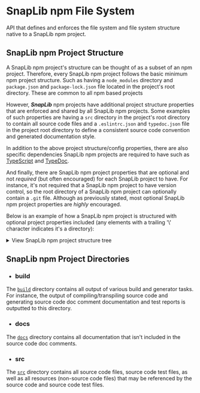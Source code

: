 # SnapLib npm File System

API that defines and enforces the file system and file system structure native
to a SnapLib npm project.

## SnapLib npm Project Structure

A SnapLib npm project's structure can be thought of as a subset of an npm
project. Therefore, every SnapLib npm project follows the basic minimum npm
project structure. Such as having a `node_modules` directory and `package.json`
and `package-lock.json` file located in the project's root directory. These are
common to all npm based projects

However, ***SnapLib*** npm projects have additional project structure properties
that are enforced and shared by all SnapLib npm projects. Some examples of such
properties are having a `src` directory in the project's root directory to
contain all source code files and a `.eslintrc.json` and `typedoc.json` file in
the project root directory to define a consistent source code convention and
generated documentation style.

In addition to the above project structure/config properties, there are also
specific dependencies SnapLib npm projects are required to have such as
[TypeScript][1] and [TypeDoc][2].

And finally, there are SnapLib npm project properties that are optional and not
*required* (but often encouraged) for each SnapLib project to have. For
instance, it's not required that a SnapLib npm project to have version control,
so the root directory of a SnapLib npm project can optionally contain a `.git`
file. Although as previously stated, most optional SnapLib npm project
properties are *highly* encouraged.

Below is an example of how a SnapLib npm project is structured with optional
project properties included (any elements with a trailing '\\' character
indicates it's a directory):

<details>
  <summary>View SnapLib npm project structure tree</summary>

```none
.
├──build -> generated from various build tasks. May not always be present.
│  ├──css
│  │  └──index.css
│  ├──docs
│  │  └──class_diagrams/
│  ├──html
│  │  └──index.html
│  ├──js
│  │  └──index.js
│  └──test
│     ├──assets\
│     ├──index.html
│     └──index.json
├──docs\
├──node_modules -> not showing full node_modules structure to reduce verbosity
│  ├──.bin\
│  ├──npm-fs
│  │  └──npm-fs.js
│  ├──typedoc\
│  ├──typescript\
│  ├──...
│  ├──...
├──src
│  ├──main
│  │  ├──html
│  │  │  └──index.html
│  │  ├──resources
│  │  │  └──img
│  │  │     └──mona_lisa.png
│  │  ├──scss
│  │  │  └──index.scss
│  │  └──ts
│  │     ├──index.ts
│  │     └──tsconfig.json
│  └──test
│     ├──resources\
│     └──ts
│        └──TestIndex.ts
├──.eslintrc.json
├──.git
├──.gitignore
├──LICENSE.txt
├──package.json
├──package-lock.json
├──README.md
└──typedoc.json
```

</details>

## SnapLib npm Project Directories

- ### build

The [`build`][3] directory contains all output of various build and generator
tasks. For instance, the output of compiling/transpiling source code and
generating source code doc comment documentation and test reports is outputted
to this directory.

- ### docs

The [`docs`][4] directory contains all documentation that isn't included in the
source code doc comments.

- ### src

The [`src`][5] directory contains all source code files, source code test files,
as well as all resources (non-source code files) that may be referenced by the
source code and source code test files.

[1]: https://www.npmjs.com/package/typescript "TypeScript"
[2]: https://www.npmjs.com/package/typedoc "TypeDoc"
[3]: docs/project/build.md
[4]: docs/project/docs.md
[5]: docs/project/src.md
